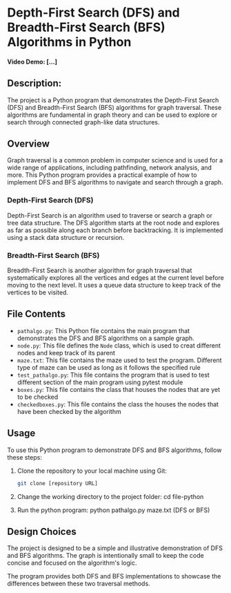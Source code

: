 # Depth-First Search (DFS) and Breadth-First Search (BFS) Algorithms in Python
#### Video Demo: [...]

## Description:
The project is a Python program that demonstrates the Depth-First Search (DFS) and Breadth-First Search (BFS) algorithms for graph traversal. These algorithms are fundamental in graph theory and can be used to explore or search through connected graph-like data structures.

## Overview

Graph traversal is a common problem in computer science and is used for a wide range of applications, including pathfinding, network analysis, and more. This Python program provides a practical example of how to implement DFS and BFS algorithms to navigate and search through a graph.

### Depth-First Search (DFS)

Depth-First Search is an algorithm used to traverse or search a graph or tree data structure. The DFS algorithm starts at the root node and explores as far as possible along each branch before backtracking. It is implemented using a stack data structure or recursion.

### Breadth-First Search (BFS)

Breadth-First Search is another algorithm for graph traversal that systematically explores all the vertices and edges at the current level before moving to the next level. It uses a queue data structure to keep track of the vertices to be visited.

## File Contents

- `pathalgo.py`: This Python file contains the main program that demonstrates the DFS and BFS algorithms on a sample graph.
- `node.py`: This file defines the `Node` class, which is used to creat different nodes and keep track of its parent
- `maze.txt`: This file contains the maze used to test the program. Different type of maze can be used as long as it follows the specified rule
- `test_pathalgo.py`: This file contains the program that is used to test different section of the main program using pytest module
- `boxes.py`: This file contains the class that houses the nodes that are yet to be checked
- `checkedboxes.py`: This file contains the class the houses the nodes that have been checked by the algorithm



## Usage

To use this Python program to demonstrate DFS and BFS algorithms, follow these steps:

1. Clone the repository to your local machine using Git:

   ```bash
   git clone [repository URL]
2. Change the working directory to the project folder:
    cd file-python

3. Run the python program:
    python pathalgo.py maze.txt (DFS or BFS)

## Design Choices
The project is designed to be a simple and illustrative demonstration of DFS and BFS algorithms. The graph is intentionally small to keep the code concise and focused on the algorithm's logic.

The program provides both DFS and BFS implementations to showcase the differences between these two traversal methods.
